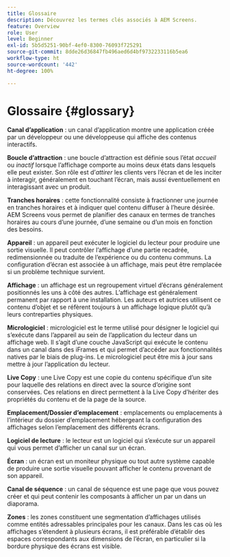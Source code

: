 ```yaml
---
title: Glossaire
description: Découvrez les termes clés associés à AEM Screens.
feature: Overview
role: User
level: Beginner
exl-id: 5b5d5251-90bf-4ef0-8300-76093f725291
source-git-commit: 8dde26d36847fb496aed6d4bf9732233116b5ea6
workflow-type: ht
source-wordcount: '442'
ht-degree: 100%

---
```


# Glossaire {#glossary}

**Canal d’application** : un canal d’application montre une application créée par un développeur ou une développeuse qui affiche des contenus interactifs.

**Boucle d’attraction** : une boucle d’attraction est définie sous l’état *accueil* ou *inactif* lorsque l’affichage comporte au moins deux états dans lesquels elle peut exister. Son rôle est d’*attirer* les clients vers l’écran et de les inciter à interagir, généralement en touchant l’écran, mais aussi éventuellement en interagissant avec un produit.

**Tranches horaires** : cette fonctionnalité consiste à fractionner une journée en tranches horaires et à indiquer quel contenu diffuser à l’heure désirée. AEM Screens vous permet de planifier des canaux en termes de tranches horaires au cours d’une journée, d’une semaine ou d’un mois en fonction des besoins.

**Appareil** : un appareil peut exécuter le logiciel du lecteur pour produire une sortie visuelle. Il peut contrôler l’affichage d’une partie recadrée, redimensionnée ou traduite de l’expérience ou du contenu communs. La configuration d’écran est associée à un affichage, mais peut être remplacée si un problème technique survient.

**Affichage** : un affichage est un regroupement virtuel d’écrans généralement positionnés les uns à côté des autres. L’affichage est généralement permanent par rapport à une installation. Les auteurs et autrices utilisent ce contenu d’objet et se réfèrent toujours à un affichage logique plutôt qu’à leurs contreparties physiques.

**Micrologiciel** : micrologiciel est le terme utilisé pour désigner le logiciel qui s’exécute dans l’appareil au sein de l’application du lecteur dans un affichage web. Il s’agit d’une couche JavaScript qui exécute le contenu dans un canal dans des iFrames et qui permet d’accéder aux fonctionnalités natives par le biais de plug-ins. Le micrologiciel peut être mis à jour sans mettre à jour l’application du lecteur.

**Live Copy** : une Live Copy est une copie du contenu spécifique d’un site pour laquelle des relations en direct avec la source d’origine sont conservées. Ces relations en direct permettent à la Live Copy d’hériter des propriétés du contenu et de la page de la source.

**Emplacement/Dossier d’emplacement** : emplacements ou emplacements à l’intérieur du dossier d’emplacement hébergeant la configuration des affichages selon l’emplacement des différents écrans.

**Logiciel de lecture** : le lecteur est un logiciel qui s’exécute sur un appareil qui vous permet d’afficher un canal sur un écran.

**Écran** : un écran est un moniteur physique ou tout autre système capable de produire une sortie visuelle pouvant afficher le contenu provenant de son appareil.

**Canal de séquence** : un canal de séquence est une page que vous pouvez créer et qui peut contenir les composants à afficher un par un dans un diaporama.

**Zones** : les zones constituent une segmentation d’affichages utilisés comme entités adressables principales pour les canaux. Dans les cas où les affichages s’étendent à plusieurs écrans, il est préférable d’établir des espaces correspondants aux dimensions de l’écran, en particulier si la bordure physique des écrans est visible.
